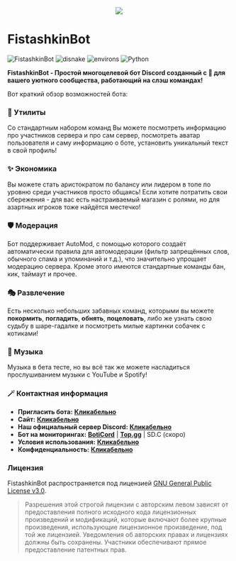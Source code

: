 <center><img src="https://capsule-render.vercel.app/api?type=waving&color=gradient&height=200&section=header&text=FistashkinBot&fontSize=80&fontAlignY=35&animation=twinkling&fontColor=gradient" /></center>

# FistashkinBot

![FistashkinBot](https://img.shields.io/badge/FistashkinBot_v1.7-black?style=for-the-badge&logo=discord)
![disnake](https://img.shields.io/badge/disnake-black?style=for-the-badge&logo=discord)
![environs](https://img.shields.io/badge/environs-black?style=for-the-badge)
![Python](https://img.shields.io/badge/Python_3.11-black?style=for-the-badge&logo=python)

**FistashkinBot - Простой многоцелевой бот Discord созданный с 💖 для вашего уютного сообщества, работающий на слэш командах!**

Вот краткий обзор возможностей бота:
### **🎀 Утилиты**
Со стандартным набором команд Вы можете посмотреть информацию про участников сервера и про сам сервер, посмотреть аватар пользователя и саму информацию о боте, установить уникальный текст в свой профиль!
### **✨ Экономика**
Вы можете стать аристократом по балансу или лидером в топе по уровню среди участников просто общаясь! Если хотите потратить свои сбережения - для вас есть настраиваемый магазин с ролями, но для азартных игроков тоже найдётся местечко!
### **🛡️ Модерация**
Бот поддерживает AutoMod, с помощью которого создаёт автоматически правила для автомодерации (фильтр запрещённых слов, обычного спама и упоминаний и т.д.), что значительно упрощает модерацию сервера. Кроме этого имеются стандартные команды бан, кик, таймаут и прочее.
### **🎭 Развлечение**
Есть несколько небольших забавных команд, которыми вы можете **покормить**, **погладить**, **обнять**, **поцеловать**, либо же узнать свою судьбу в шаре-гадалке и посмотреть милые картинки собачек с котиками!
### **🎵 Музыка**
Музыка в бета тесте, но вы всё так же можете насладиться прослушиванием музыки с YouTube и Spotify!

### **🪄 Контактная информация**
* **Пригласить бота:** [**Кликабельно**](https://discord.com/api/oauth2/authorize?client_id=991338113630752928&permissions=8&scope=bot%20applications.commands)
* **Сайт:** [**Кликабельно**](https://fistashkinbot.github.io/)
* **Наш официальный сервер Discord:** [**Кликабельно**](https://discord.gg/H9XCZSReMj)
* **Бот на мониторингах:** [**BotiCord**](https://boticord.top/bot/991338113630752928) | [**Top.gg**](https://top.gg/bot/991338113630752928) | SD.C (скоро)
* **Условия использования:** [**Кликабельно**](TERMS.md)
* **Конфиденциальность:** [**Кликабельно**](PRIVACY.md)


### Лицензия
FistashkinBot распространяется под лицензией [GNU General Public License v3.0](LICENSE).
> Разрешения этой строгой лицензии с авторским левом зависят от предоставления полного исходного кода лицензионных произведений и модификаций, которые включают более крупные произведения, использующие лицензионное произведение, под той же лицензией. Уведомления об авторских правах и лицензиях должны быть сохранены. Участники обеспечивают прямое предоставление патентных прав.
